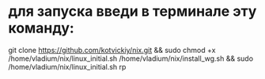 # для запуска введи в терминале эту команду:
git clone https://github.com/kotvickiy/nix.git && sudo chmod +x /home/vladium/nix/linux_initial.sh /home/vladium/nix/install_wg.sh && sudo /home/vladium/nix/linux_initial.sh rp
